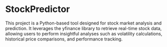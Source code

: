 # StockPredictor
This project is a Python-based tool designed for stock market analysis and prediction. It leverages the yfinance library to retrieve real-time stock data, allowing users to perform insightful analyses such as volatility calculations, historical price comparisons, and performance tracking.
